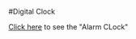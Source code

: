 #Digital Clock

<a href="https://uday-2997.github.io/digitalClock/">Click here</a> to see the "Alarm CLock"
